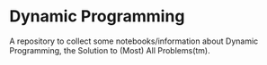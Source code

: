 # Dynamic Programming

A repository to collect some notebooks/information about Dynamic Programming, the Solution to (Most) All Problems(tm).  
